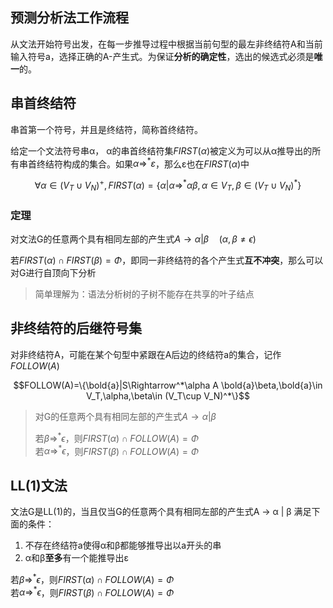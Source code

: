 ## 预测分析法工作流程

从文法开始符号出发，在每一步推导过程中根据当前句型的最左非终结符A和当前输入符号a，选择正确的A-产生式。为保证**分析的确定性**，选出的候选式必须是**唯一**的。

## 串首终结符

串首第一个符号，并且是终结符，简称首终结符。

给定一个文法符号串α， α的串首终结符集$FIRST(α)$被定义为可以从α推导出的所有串首终结符构成的集合。如果$α\Rightarrow^* ε$，那么ε也在$FIRST(α)$中

$$\forall \alpha\in (V_T\cup V_N)^+, FIRST(\alpha)=\{\alpha|\alpha\Rightarrow^*\alpha\beta,\alpha\in V_T,\beta\in (V_T\cup V_N)^*\}$$

### 定理

对文法G的任意两个具有相同左部的产生式$A\to \alpha|\beta\quad(\alpha,\beta\neq \epsilon)$

若$FIRST(\alpha)\cap FIRST(\beta)=\Phi$，即同一非终结符的各个产生式**互不冲突**，那么可以对G进行自顶向下分析

> 简单理解为：语法分析树的子树不能存在共享的叶子结点

## 非终结符的后继符号集

对非终结符A，可能在某个句型中紧跟在A后边的终结符a的集合，记作$FOLLOW(A)$

$$FOLLOW(A)=\{\bold{a}|S\Rightarrow^*\alpha A \bold{a}\beta,\bold{a}\in V_T,\alpha,\beta\in (V_T\cup V_N)^*\}$$

> 对G的任意两个具有相同左部的产生式$A\to \alpha|\beta$
>
> 若$\beta\Rightarrow^*\epsilon$，则$FIRST(\alpha)\cap FOLLOW(A)=\Phi$<br>
> 若$\alpha\Rightarrow^*\epsilon$，则$FIRST(\beta)\cap FOLLOW(A)=\Phi$

## LL(1)文法

文法G是LL(1)的，当且仅当G的任意两个具有相同左部的产生式A → α | β 满足下面的条件：

1. 不存在终结符a使得α和β都能够推导出以a开头的串
2. α和β**至多**有一个能推导出ε

若$\beta\Rightarrow^*\epsilon$，则$FIRST(\alpha)\cap FOLLOW(A)=\Phi$<br>
若$\alpha\Rightarrow^*\epsilon$，则$FIRST(\beta)\cap FOLLOW(A)=\Phi$

